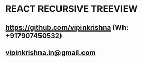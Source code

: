 # REACT RECURSIVE TREEVIEW

## https://github.com/vipinkrishna (Wh: +917907450532)
## vipinkrishna.in@gmail.com
